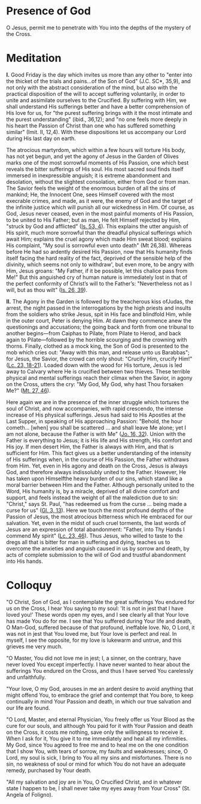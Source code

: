 # Presence of God

O Jesus, permit me to penetrate with You into the depths of the mystery of the Cross.

# Meditation

**I.** Good Friday is the day which invites us more than any other to "enter into the thicket of the trials and pains...of the Son of God" (J.C. SC*, 35,9), and not only with the abstract consideration of the mind, but also with the practical disposition of the will to accept suffering voluntarily, in order to unite and assimilate ourselves to the Crucified. By suffering with Him, we shall understand His sufferings better and have a better comprehension of His love for us, for "the purest suffering brings with it the most intimate and the purest understanding" (ibid., 36,12); and "no one feels more deeply in his heart the Passion of Christ than one who has suffered something similar" (Imit. II, 12,4). With these dispositions let us accompany our Lord during His last day on earth.

The atrocious martyrdom, which within a few hours will torture His body, has not yet begun, and yet the agony of Jesus in the Garden of Olives marks one of the most sorrowful moments of His Passion, one which best reveals the bitter sufferings of His soul. His most sacred soul finds itself immersed in inexpressible anguish; it is extreme abandonment and desolation, without the slightest consolation, either from God or from man. The Savior feels the weight of the enormous burden of all the sins of mankind; He, the Innocent One, sees Himself covered with the most execrable crimes, and made, as it were, the enemy of God and the target of the infinite justice which will punish all our wickedness in Him. Of course, as God, Jesus never ceased, even in the most painful moments of His Passion, to be united to His Father; but as man, He felt Himself rejected by Him, "struck by God and afflicted" ([Is. 53, 4](https://vulgata.online/bible/Is.53?ed=DR2&vfn=DR2.Is.53.4:vs)). This explains the utter anguish of His spirit, much more sorrowful than the dreadful physical sufferings which await Him; explains the cruel agony which made Him sweat blood; explains His complaint, "My soul is sorrowful even unto death" (Mt 26,38). Whereas before He had so ardently desired His Passion, now that His humanity finds itself facing the hard reality of the fact, deprived of the sensible help of the divinity, which seems not only to withdraw', but even more, to be angry with Him, Jesus groans: "My Father, if it be possible, let this chalice pass from Me!" But this anguished cry of human nature is immediately lost in that of the perfect conformity of Christ’s will to the Father’s: "Nevertheless not as I will, but as thou wilt" ([Is. 26, 39](https://vulgata.online/bible/Is.26?ed=DR2&vfn=DR2.Is.26.39:vs)).

**II.** The Agony in the Garden is followed by the treacherous kiss ofJudas, the arrest, the night passed in the interrogations by the high priests and insults from the soldiers who strike Jesus, spit in His face and blindfold Him, while in the outer court, Peter is denying Him. At dawn they commence anew the questionings and accusations; the going back and forth from one tribunal to another begins—from Caiphas to Pilate, from Pilate to Herod, and back again to Pilate—followed by the horrible scourging and the crowning with thorns. Finally, clothed as a mock king, the Son of God is presented to the mob which cries out: "Away with this man, and release unto us Barabbas"; for Jesus, the Savior, the crowd can only shout: "Crucify Him, crucify Him!" ([Lc. 23, 18-21](https://vulgata.online/bible/Lc.23?ed=DR2&vfn=DR2.Lc.23.18-21:vs)). Loaded down with the wood for His torture, Jesus is led away to Calvary where He is crucified between two thieves. These terrible physical and mental sufferings reach their climax when the Savior, in agony on the Cross, utters the cry: "My God, My God, why hast Thou forsaken Me?" ([Mt. 27, 46](https://vulgata.online/bible/Mt.27?ed=DR2&vfn=DR2.Mt.27.46:vs)).

Here again we are in the presence of the inner struggle which tortures the soul of Christ, and now accompanies, with rapid crescendo, the intense increase of His physical sufferings. Jesus had said to His Apostles at the Last Supper, in speaking of His approaching Passion: "Behold, the hour cometh... \[when\] you shall be scattered ... and shall leave Me alone; yet I am not alone, because the Father is with Me" ([Jo. 16, 32](https://vulgata.online/bible/Jo.16?ed=DR2&vfn=DR2.Jo.16.32:vs)). Union with the Father is everything to Jesus; it is His life and His strength, His comfort and His joy. If men desert Him, the Father is always with Him, and that is sufficient for Him. This fact gives us a better understanding of the intensity of His sufferings when, in the course of His Passion, the Father withdraws from Him. Yet, even in His agony and death on the Cross, Jesus is always God, and therefore always indissolubly united to the Father. However, He has taken upon Himselfthe heavy burden of our sins, which stand like a moral barrier between Him and the Father. Although personally united to the Word, His humanity is, by a miracle, deprived of all divine comfort and support, and feels instead the weight of all the malediction due to sin: "Christ," says St. Paul, "has redeemed us from the curse ... being made a curse for us" ([Gl. 3, 13](https://vulgata.online/bible/Gl.3?ed=DR2&vfn=DR2.Gl.3.13:vs)). Here we touch the most profound depths of the Passion of Jesus, the most atrocious bitterness which He embraced for our salvation. Yet, even in the midst of such cruel torments, the last words of Jesus are an expression of total abandonment: "Father, into Thy Hands I commend My spirit" ([Lc. 23, 46](https://vulgata.online/bible/Lc.23?ed=DR2&vfn=DR2.Lc.23.46:vs)). Thus Jesus, who willed to taste to the dregs all that is bitter for man in suffering and dying, teaches us to overcome the anxieties and anguish caused in us by sorrow and death, by acts of complete submission to the will of God and trustful abandonment into His hands.

# Colloquy

"O Christ, Son of God, as I contemplate the great sufferings You endured for us on the Cross, I hear You saying to my soul: 'It is not in jest that I have loved you!' These words open my eyes, and I see clearly all that Your love has made You do for me. I see that You suffered during Your life and death, O Man-God, suffered because of that profound, ineffable love. No, O Lord, it was not in jest that You loved me, but Your love is perfect and real. In myself, I see the opposite, for my love is lukewarm and untrue, and this grieves me very much.

"O Master, You did not love me in jest; I, a sinner, on the contrary, have never loved You except imperfectly. I have never wanted to hear about the sufferings You endured on the Cross, and thus I have served You carelessly and unfaithfully.

"Your love, O my God, arouses in me an ardent desire to avoid anything that might offend You, to embrace the grief and contempt that You bore, to keep continually in mind Your Passion and death, in which our true salvation and our life are found.

"O Lord, Master, and eternal Physician, You freely offer us Your Blood as the cure for our souls, and although You paid for it with Your Passion and death on the Cross, it costs me nothing, save only the willingness to receive it. When I ask for it, You give it to me immediately and heal all my infirmities. My God, since You agreed to free me and to heal me on the one condition that I show You, with tears of sorrow, my faults and weaknesses; since, O Lord, my soul is sick, I bring to You all my sins and misfortunes. There is no sin, no weakness of soul or mind for which You do not have an adequate remedy, purchased by Your death.

"All my salvation and joy are in You, O Crucified Christ, and in whatever state I happen to be, I shall never take my eyes away from Your Cross" (St. Angela of Foligno).

